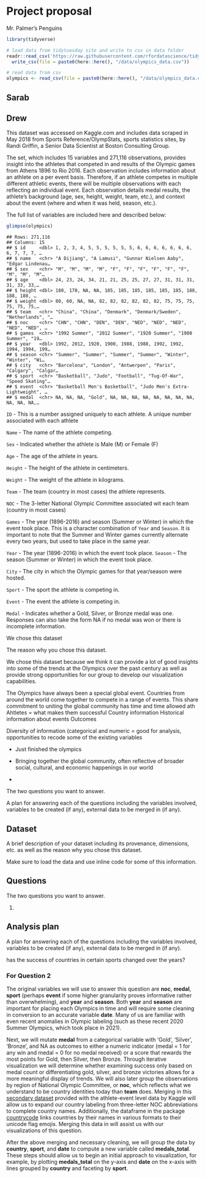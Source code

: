 Project proposal
================
Mr. Palmer’s Penguins

``` r
library(tidyverse)

# load data from tidytuesday site and write to csv in data folder
readr::read_csv('https://raw.githubusercontent.com/rfordatascience/tidytuesday/master/data/2021/2021-07-27/olympics.csv') %>%
  write_csv(file = paste0(here::here(), "/data/olympics_data.csv"))

# read data from csv
olympics <- read_csv(file = paste0(here::here(), "/data/olympics_data.csv"))
```

## Sarab

## Drew

This dataset was accessed on Kaggle.com and includes data scraped in May
2018 from Sports Reference/OlympStats, sports statistics sites, by Randi
Griffin, a Senior Data Scientist at Boston Consulting Group.

The set, which includes 15 variables and 271,116 observations, provides
insight into the athletes that competed in and results of the Olympic
games from Athens 1896 to Rio 2016. Each observation includes
information about an athlete on a per event basis. Therefore, if an
athlete competes in multiple different athletic events, there will be
multiple observations with each reflecting an individual event. Each
observation details medal results, the athlete’s background (age, sex,
height, weight, team, etc.), and context about the event (where and when
it was held, season, etc.).

The full list of variables are included here and described below:

``` r
glimpse(olympics)
```

    ## Rows: 271,116
    ## Columns: 15
    ## $ id     <dbl> 1, 2, 3, 4, 5, 5, 5, 5, 5, 5, 6, 6, 6, 6, 6, 6, 6, 6, 7, 7, 7, …
    ## $ name   <chr> "A Dijiang", "A Lamusi", "Gunnar Nielsen Aaby", "Edgar Lindenau…
    ## $ sex    <chr> "M", "M", "M", "M", "F", "F", "F", "F", "F", "F", "M", "M", "M"…
    ## $ age    <dbl> 24, 23, 24, 34, 21, 21, 25, 25, 27, 27, 31, 31, 31, 31, 33, 33,…
    ## $ height <dbl> 180, 170, NA, NA, 185, 185, 185, 185, 185, 185, 188, 188, 188, …
    ## $ weight <dbl> 80, 60, NA, NA, 82, 82, 82, 82, 82, 82, 75, 75, 75, 75, 75, 75,…
    ## $ team   <chr> "China", "China", "Denmark", "Denmark/Sweden", "Netherlands", "…
    ## $ noc    <chr> "CHN", "CHN", "DEN", "DEN", "NED", "NED", "NED", "NED", "NED", …
    ## $ games  <chr> "1992 Summer", "2012 Summer", "1920 Summer", "1900 Summer", "19…
    ## $ year   <dbl> 1992, 2012, 1920, 1900, 1988, 1988, 1992, 1992, 1994, 1994, 199…
    ## $ season <chr> "Summer", "Summer", "Summer", "Summer", "Winter", "Winter", "Wi…
    ## $ city   <chr> "Barcelona", "London", "Antwerpen", "Paris", "Calgary", "Calgar…
    ## $ sport  <chr> "Basketball", "Judo", "Football", "Tug-Of-War", "Speed Skating"…
    ## $ event  <chr> "Basketball Men's Basketball", "Judo Men's Extra-Lightweight", …
    ## $ medal  <chr> NA, NA, NA, "Gold", NA, NA, NA, NA, NA, NA, NA, NA, NA, NA, NA,…

`ID` - This is a number assigned uniquely to each athlete. A unique
number associated with each athlete

`Name` - The name of the athlete competing.

`Sex` - Indicated whether the athlete is Male (M) or Female (F)

`Age` - The age of the athlete in years.

`Height` - The height of the athlete in centimeters.

`Weight` - The weight of the athlete in kilograms.

`Team` - The team (country in most cases) the athlete represents.

`NOC` - The 3-letter National Olympic Committee associated wit each team
(country in most cases)

`Games` - The year (1896-2016) and season (Summer or Winter) in which
the event took place. This is a character combination of `Year` and
`Season`. It is important to note that the Summer and Winter games
currently alternate every two years, but used to take place in the same
year.

`Year` - The year (1896-2016) in which the event took place. `Season` -
The season (Summer or Winter) in which the event took place.

`City` - The city in which the Olympic games for that year/season were
hosted.

`Sport` - The sport the athlete is competing in.

`Event` - The event the athlete is competing in.

`Medal` - Indicates whether a Gold, Silver, or Bronze medal was one.
Responses can also take the form NA if no medal was won or there is
incomplete information.

We chose this dataset

The reason why you chose this dataset.

We chose this dataset because we think it can provide a lot of good
insights into some of the trends at the Olympics over the past century
as well as provide strong opportunities for our group to develop our
visualization capabilities.

The Olympics have always been a special global event. Countries from
around the world come together to compete in a range of events. This
share commitment to uniting the global community has time and time
allowed ath Ahtletes = what makes them successful Country information
Historical information about events Outcomes

Diversity of information (categorical and numeric = good for analysis,
opportunities to recode some of the existing variables

  - Just finished the olympics

  - Bringing together the global community, often reflective of broader
    social, cultural, and economic happenings in our world

  - 
The two questions you want to answer.

A plan for answering each of the questions including the variables
involved, variables to be created (if any), external data to be merged
in (if any).

## Dataset

A brief description of your dataset including its provenance,
dimensions, etc. as well as the reason why you chose this dataset.

Make sure to load the data and use inline code for some of this
information.

## Questions

The two questions you want to answer.

1.  
## Analysis plan

A plan for answering each of the questions including the variables
involved, variables to be created (if any), external data to be merged
in (if any).

has the success of countries in certain sports changed over the years?

### For Question 2

The original variables we will use to answer this question are **noc**,
**medal**, **sport** (perhaps **event** if some higher granularity
proves informative rather than overwhelming), and **year** and
**season**. Both **year** and **season** are important for placing each
Olympics in time and will require some cleaning in conversion to an
accurate variable **date**. Many of us are familiar with even recent
anomalies in Olympic labeling (such as these recent 2020 Summer
Olympics, which took place in 2021).

Next, we will mutate **medal** from a categorical variable with ‘Gold’,
‘Silver’, ‘Bronze’, and NA as outcomes to either a numeric indicator
(medal = 1 for any win and medal = 0 for no medal received) or a score
that rewards the most points for Gold, then Silver, then Bronze. Through
iterative visualization we will determine whether examining success only
based on medal count or differentiating gold, silver, and bronze
victories allows for a more meaningful display of trends. We will also
later group the observations by region of National Olympic Committee, or
**noc**, which reflects what we understand to be country identities
today than **team** does. Merging in this [secondary
dataset](https://www.kaggle.com/heesoo37/120-years-of-olympic-history-athletes-and-results?select=noc_regions.csv)
provided with the athlete-event level data by Kaggle will allow us to
expand our country labeling from three-letter NOC abbreviations to
complete country names. Additionally, the dataframe in the package
[countrycode](https://vincentarelbundock.github.io/countrycode/) links
countries by their names in various formats to their unicode flag
emojis. Merging this data in will assist us with our visualizations of
this question.

After the above merging and necessary cleaning, we will group the data
by **country**, **sport**, and **date** to compute a new variable called
**medals\_total**. These steps should allow us to begin an initial
approach to visualization, for example, by plotting **medals\_total** on
the y-axis and **date** on the x-axis with lines grouped by **country**
and faceting by **sport**.
